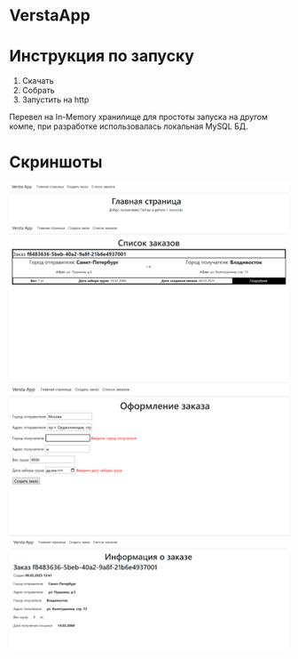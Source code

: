# VerstaApp

# Инструкция по запуску
1. Скачать
2. Собрать
3. Запустить на http

Перевел на In-Memory хранилище для простоты запуска на другом компе, при разработке использовалась локальная MySQL БД.

# Скриншоты
![some screenshots](https://raw.githubusercontent.com/UghZan/VerstaTest/refs/heads/master/screen/2.PNG)
![some screenshots](https://raw.githubusercontent.com/UghZan/VerstaTest/refs/heads/master/screen/1.PNG)
![some screenshots](https://raw.githubusercontent.com/UghZan/VerstaTest/refs/heads/master/screen/3.PNG)
![some screenshots](https://raw.githubusercontent.com/UghZan/VerstaTest/refs/heads/master/screen/4.PNG)
